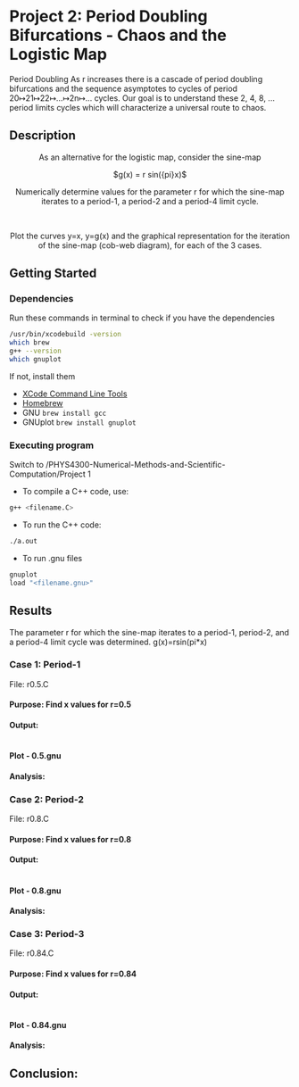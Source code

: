 # Project 2: Period Doubling Bifurcations - Chaos and the Logistic Map

Period Doubling
As r increases there is a cascade of period doubling bifurcations and the sequence asymptotes to cycles of period 20↦21↦22↦…↦2n↦… cycles.   Our goal is to understand these 2, 4, 8, ... period limits cycles which will characterize a universal route to chaos.

## Description

<p align="center">
    As an alternative for the logistic map, consider the sine-map
</p>

<p align="center">
    $g(x) = r sin({pi}x)$
</p>

<p align="center">
Numerically determine values for the parameter r for which the sine-map iterates to a period-1, a period-2 and a period-4 limit cycle.</p><br>
<p align="center">
Plot the curves y=x, y=g(x) and the graphical representation for the iteration of the sine-map (cob-web diagram), for each of the 3 cases.
</p>

## Getting Started

### Dependencies
Run these commands in terminal to check if you have the dependencies 
```sh
/usr/bin/xcodebuild -version 
which brew
g++ --version
which gnuplot
```
If not, install them
* [XCode Command Line Tools](https://apps.apple.com/us/app/xcode/id497799835?mt=12)
* [Homebrew](https://brew.sh/index.html)
* GNU ```brew install gcc```
* GNUplot ```brew install gnuplot```

### Executing program
Switch to /PHYS4300-Numerical-Methods-and-Scientific-Computation/Project 1

* To compile a C++ code, use:
```sh
g++ <filename.C>
```
* To run the C++ code:
```sh
./a.out
```
* To run .gnu files
```sh
gnuplot
load "<filename.gnu>"
```

## Results
The parameter r for which the sine-map iterates to a period-1, period-2, and a period-4 limit cycle was determined.
g(x)=rsin(pi*x)
### Case 1: Period-1 
File: r0.5.C
#### Purpose: Find x values for r=0.5

#### Output: 
```sh

```
#### Plot - 0.5.gnu

#### Analysis: 

### Case 2: Period-2
File: r0.8.C
#### Purpose: Find x values for r=0.8

#### Output: 
```sh

```
#### Plot - 0.8.gnu

#### Analysis: 

### Case 3: Period-3
File: r0.84.C
#### Purpose: Find x values for r=0.84

#### Output: 
```sh

```
#### Plot - 0.84.gnu

#### Analysis: 

## Conclusion:

